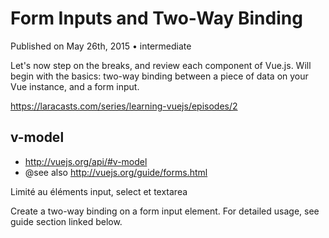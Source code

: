 #  Form Inputs and Two-Way Binding

Published on May 26th, 2015 • intermediate

Let's now step on the breaks, and review each component of Vue.js. Will begin with the basics: two-way binding between a piece of data on your Vue instance, and a form input.

https://laracasts.com/series/learning-vuejs/episodes/2

## v-model
- http://vuejs.org/api/#v-model
- @see also http://vuejs.org/guide/forms.html


Limité au éléments input, select et textarea

Create a two-way binding on a form input element. For detailed usage, see guide section linked below.
